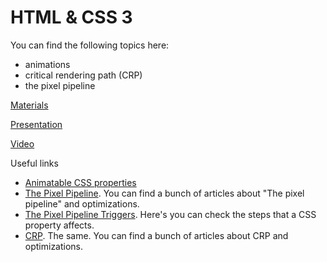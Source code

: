 # HTML & CSS 3

You can find the following topics here:

* animations
* critical rendering path (CRP)
* the pixel pipeline

[Materials](https://docs.google.com/document/d/1tRXx8jTetprEsqQUWWXSEHxtWRvfiMnUxRCq6052fUY/edit?usp=sharing)

[Presentation](https://docs.google.com/presentation/d/1KwRViJZczOiV6v1bbeepx58SmYj0bCnRbSlvmX1k-MM/edit?usp=sharing)

[Video](https://solvd.zoom.us/rec/share/zU-W-jYSYVLJ1iXS-fRJRV4FJlG5j8tdoflI6GPOmERi_X99mV5WF9Tu26i1usvR.1zFu3hpCweHE9WEm?startTime=1616058162000)

Useful links

* [Animatable CSS properties](https://developer.mozilla.org/en-US/docs/Web/CSS/CSS_animated_properties)
* [The Pixel Pipeline](https://developers.google.com/web/fundamentals/performance/rendering). You can find a bunch of articles about "The pixel pipeline" and optimizations.
* [The Pixel Pipeline Triggers](https://csstriggers.com). Here's you can check the steps that a CSS property affects.
* [CRP](https://developers.google.com/web/fundamentals/performance/critical-rendering-path). The same. You can find a bunch of articles about CRP and optimizations.
